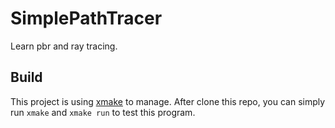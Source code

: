 # SimplePathTracer
Learn pbr and ray tracing.

## Build 
This project is using [xmake](https://xmake.io/#/) to manage. After clone this repo, you can simply run ``xmake`` and ``xmake run`` to test this program.

